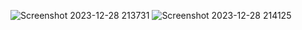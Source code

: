 ![Screenshot 2023-12-28 213731](https://github.com/PratikPotdar2002/ImageClassifierFrontend/assets/90714628/26b0e7a3-2a28-4518-8b27-ccf8a56f37af)
![Screenshot 2023-12-28 214125](https://github.com/PratikPotdar2002/ImageClassifierFrontend/assets/90714628/184d52d1-9383-4044-9bc9-4b9d34504e69)
